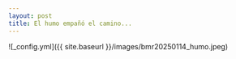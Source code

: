 ```yaml
---
layout: post
title: El humo empañó el camino...
---
```


![_config.yml]({{ site.baseurl }}/images/bmr20250114_humo.jpeg)
